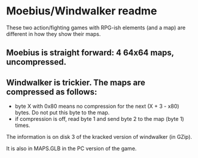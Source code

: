 # Moebius/Windwalker readme

These two action/fighting games with RPG-ish elements (and a map) are different in how they show their maps.

## Moebius is straight forward: 4 64x64 maps, uncompressed.

## Windwalker is trickier. The maps are compressed as follows:

* byte X with 0x80 means no compression for the next (X + 3 - x80) bytes. Do not put this byte to the map.
* if compression is off, read byte 1 and send byte 2 to the map (byte 1) times.

The information is on disk 3 of the kracked version of windwalker (in GZip).

It is also in MAPS.GLB in the PC version of the game.
